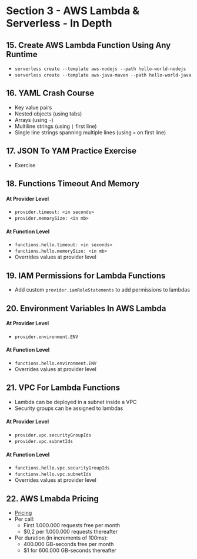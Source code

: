 # Section 3 - AWS Lambda & Serverless - In Depth

## 15. Create AWS Lambda Function Using Any Runtime
- `serverless create --template aws-nodejs --path hello-world-nodejs`
- `serverless create --template aws-java-maven --path hello-world-java`


## 16. YAML Crash Course
- Key value pairs
- Nested objects (using tabs)
- Arrays (using `-`)
- Multiline strings (using `|` first line)
- Single line strings spanning multiple lines (using `>` on first line)


## 17. JSON To YAM Practice Exercise
- Exercise


## 18. Functions Timeout And Memory
#### At Provider Level
- `provider.timeout: <in seconds>`
- `provider.memorySize: <in mb>` 

#### At Function Level
- `functions.hello.timeout: <in seconds>`
- `functions.hello.memorySize: <in mb>`
- Overrides values at provider level


## 19. IAM Permissions for Lambda Functions
- Add custom `provider.iamRoleStatements` to add permissions to lambdas


## 20. Environment Variables In AWS Lambda
#### At Provider Level
- `provider.environment.ENV`

#### At Function Level
- `functions.hello.environment.ENV`
- Overrides values at provider level


## 21. VPC For Lambda Functions
- Lambda can be deployed in a subnet inside a VPC
- Security groups can be assigned to lambdas

#### At Provider Level
- `provider.vpc.securityGroupIds`
- `provider.vpc.subnetIds`

#### At Function Level
- `functions.hello.vpc.securityGroupIds`
- `functions.hello.vpc.subnetIds`
- Overrides values at provider level


## 22. AWS Lmabda Pricing
- [Pricing](https://aws.amazon.com/lambda/pricing/)
- Per call:
    - First 1.000.000 requests free per month
    - $0,2 per 1.000.000 requests thereafter
- Per duration (in increments of 100ms):
    - 400.000 GB-seconds free per month
    - $1 for 600.000 GB-seconds thereafter